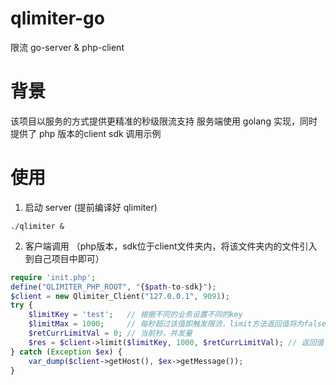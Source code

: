 # qlimiter-go
限流 go-server &amp; php-client

# 背景
该项目以服务的方式提供更精准的秒级限流支持
服务端使用 golang 实现，同时提供了 php 版本的client sdk 调用示例

# 使用
1. 启动 server (提前编译好 qlimiter)
```shell
./qlimiter &
```

2. 客户端调用 （php版本，sdk位于client文件夹内，将该文件夹内的文件引入到自己项目中即可）
```php
require 'init.php';
define("QLIMITER_PHP_ROOT", "{$path-to-sdk}");
$client = new Qlimiter_Client("127.0.0.1", 9091);
try {
    $limitKey = 'test';   // 根据不同的业务设置不同的key
    $limitMax = 1000;     // 每秒超过该值即触发限流，limit方法返回值将为false
    $retCurrLimitVal = 0; // 当前秒，并发量
    $res = $client->limit($limitKey, 1000, $retCurrLimitVal); // 返回值 true：未触发限流， false：触发限流
} catch (Exception $ex) {
    var_dump($client->getHost(), $ex->getMessage());
}
```
